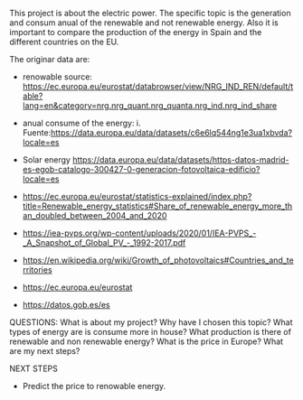 This project is about the electric power. The specific topic is the generation and consum anual of the renewable and not renewable energy. Also it is important to compare the production of the energy in Spain and the different countries on the EU. 

The originar data are:
- renowable source:
https://ec.europa.eu/eurostat/databrowser/view/NRG_IND_REN/default/table?lang=en&category=nrg.nrg_quant.nrg_quanta.nrg_ind.nrg_ind_share

- anual consume of the energy:
i.	Fuente:https://data.europa.eu/data/datasets/c6e6lq544ng1e3ua1xbvda?locale=es

- Solar energy
https://data.europa.eu/data/datasets/https-datos-madrid-es-egob-catalogo-300427-0-generacion-fotovoltaica-edificio?locale=es
-	https://ec.europa.eu/eurostat/statistics-explained/index.php?title=Renewable_energy_statistics#Share_of_renewable_energy_more_than_doubled_between_2004_and_2020
- 	https://iea-pvps.org/wp-content/uploads/2020/01/IEA-PVPS_-_A_Snapshot_of_Global_PV_-_1992-2017.pdf
- https://en.wikipedia.org/wiki/Growth_of_photovoltaics#Countries_and_territories
- https://ec.europa.eu/eurostat
- https://datos.gob.es/es

QUESTIONS:
What is about my project?
Why have I chosen this topic?
What types of energy are is consume more in house? 
What production is there of renewable and non renewable energy?
What is the price in Europe? 
What are my next steps?


NEXT STEPS
- Predict the price to renowable energy.